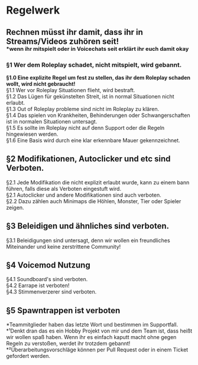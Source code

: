 # Regelwerk

## Rechnen müsst ihr damit, dass ihr in Streams/Videos zuhören seit!</br><sup><sup>*wenn ihr mitspielt oder in Voicechats seit erklärt ihr euch damit okay</sup></sup>


### §1 Wer dem Roleplay schadet, nicht mitspielt, wird gebannt.
**§1.0 Eine explizite Regel um fest zu stellen, das ihr dem Roleplay schaden wollt, wird nicht gebraucht!**</br>
§1.1 Wer vor Roleplay Situationen flieht, wird bestraft.</br>
§1.2 Das Lügen für gekünstelten Streit, ist in normal Situationen nicht erlaubt.</br>
§1.3 Out of Roleplay probleme sind nicht im Roleplay zu klären.</br>
§1.4 Das spielen von Krankheiten, Behinderungen oder Schwangerschaften ist in normalen Situationen untersagt.</br>
§1.5 Es sollte im Roleplay nicht auf denn Support oder die Regeln hingewiesen werden.</br>
§1.6 Eine Basis wird durch eine klar erkennbare Mauer gekennzeichnet.

## §2 Modifikationen, Autoclicker und etc sind Verboten.  
§2.1 Jede Modifikation die nicht explizit erlaubt wurde, kann zu einem bann führen, falls diese als Verboten eingestuft wird.</br>
§2.1 Autoclicker und andere Modifikationen sind auch verboten.</br>
§2.2 Dazu zählen auch Minimaps die Höhlen, Monster, Tier oder Spieler zeigen.</br>

## §3 Beleidigen und ähnliches sind verboten.
§3.1 Beleidigungen sind untersagt, denn wir wollen ein freundliches Miteinander und keine zerstrittene Community!

## §4 Voicemod Nutzung
§4.1 Soundboard's sind verboten.</br>
§4.2 Earrape ist verboten!</br>
§4.3 Stimmenverzerer sind verboten.</br>

## §5 Spawntrappen ist verboten

*Teammitglieder haben das letzte Wort und bestimmen im Supportfall.</br>
*¹Denkt dran das es ein Hobby Projekt von mir und dem Team ist, dass heißt wir wollen spaß haben. 
Wenn ihr es einfach kaputt macht ohne gegen Regeln zu verstoßen, werdet ihr trotzdem gebannt!</br>
*²Überarbeitungsvorschläge können per Pull Request oder in einem Ticket gefordert werden.</br>
